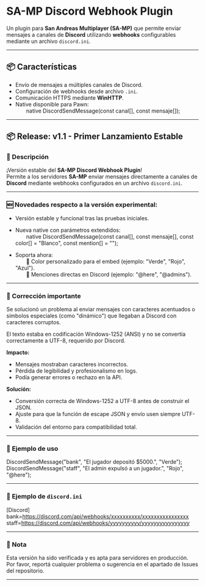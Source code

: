 # SA-MP Discord Webhook Plugin

Un plugin para **San Andreas Multiplayer (SA-MP)** que permite enviar mensajes a canales de **Discord** utilizando **webhooks** configurables mediante un archivo `discord.ini`.

---

## 📦 Características

- Envío de mensajes a múltiples canales de Discord.  
- Configuración de webhooks desde archivo `.ini`.  
- Comunicación HTTPS mediante **WinHTTP**.  
- Native disponible para Pawn:  
  native DiscordSendMessage(const canal[], const mensaje[]);

---

## 📦 Release: v1.1 - Primer Lanzamiento Estable

### 📑 Descripción

¡Versión estable del **SA-MP Discord Webhook Plugin**!  
Permite a los servidores **SA-MP** enviar mensajes directamente a canales de **Discord** mediante webhooks configurados en un archivo `discord.ini`.

---

### 🆕 Novedades respecto a la versión experimental:

- Versión estable y funcional tras las pruebas iniciales.

- Nueva native con parámetros extendidos:  
  native DiscordSendMessage(const canal[], const mensaje[], const color[] = "Blanco", const mention[] = "");

- Soporta ahora:  
  📍 Color personalizado para el embed (ejemplo: "Verde", "Rojo", "Azul").  
  📍 Menciones directas en Discord (ejemplo: "@here", "@admins").

---

### 📌 Corrección importante

Se solucionó un problema al enviar mensajes con caracteres acentuados o símbolos especiales (como "dinámico") que llegaban a Discord con caracteres corruptos.  

El texto estaba en codificación Windows-1252 (ANSI) y no se convertía correctamente a UTF-8, requerido por Discord.

**Impacto:**  
- Mensajes mostraban caracteres incorrectos.  
- Pérdida de legibilidad y profesionalismo en logs.  
- Podía generar errores o rechazo en la API.

**Solución:**  
- Conversión correcta de Windows-1252 a UTF-8 antes de construir el JSON.  
- Ajuste para que la función de escape JSON y envío usen siempre UTF-8.  
- Validación del entorno para compatibilidad total.

---

### 📄 Ejemplo de uso

DiscordSendMessage("bank", "El jugador depositó $5000.", "Verde");  
DiscordSendMessage("staff", "El admin expulsó a un jugador.", "Rojo", "@here");

---

### 📂 Ejemplo de `discord.ini`

[Discord]  
bank=https://discord.com/api/webhooks/xxxxxxxxxx/xxxxxxxxxxxxxxxx  
staff=https://discord.com/api/webhooks/yyyyyyyyyy/yyyyyyyyyyyyyyyy

---

### 📌 Nota

Esta versión ha sido verificada y es apta para servidores en producción.  
Por favor, reportá cualquier problema o sugerencia en el apartado de Issues del repositorio.

---
